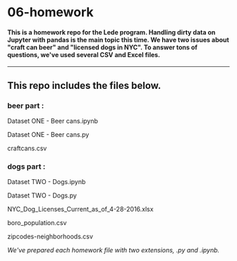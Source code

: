 # 06-homework

#### This is a homework repo for the Lede program. Handling dirty data on Jupyter with pandas is the main topic this time. We have two issues about "craft can beer" and "licensed dogs in NYC". To answer tons of questions, we've used several CSV and Excel files.
---

## This repo includes the files below.

### beer part :

Dataset ONE - Beer cans.ipynb

Dataset ONE - Beer cans.py

craftcans.csv

### dogs part :

Dataset TWO - Dogs.ipynb

Dataset TWO - Dogs.py

NYC_Dog_Licenses_Current_as_of_4-28-2016.xlsx

boro_population.csv

zipcodes-neighborhoods.csv


*We've prepared each homework file with two extensions, .py and .ipynb.*
